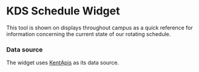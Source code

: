# KDS Schedule Widget

This tool is shown on displays throughout campus as a quick reference for information concerning the current state of our rotating schedule. 

### Data source

The widget uses [KentApis](https://github.com/dchao19/KentApis) as its data source.